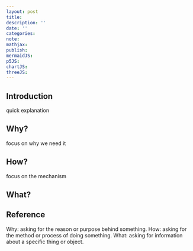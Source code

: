 ```yaml
---
layout: post
title:
description: ''
date: ''
categories:
note:
mathjax:
publish:
mermaidJS:
p5JS:
chartJS:
threeJS:
---
```


## Introduction

quick explanation

## Why?

focus on why we need it

## How?

focus on the mechanism

## What?

## Reference

Why: asking for the reason or purpose behind something.
How: asking for the method or process of doing something.
What: asking for information about a specific thing or object.
